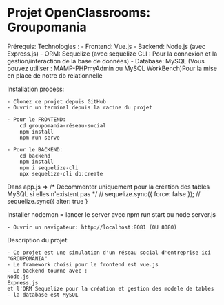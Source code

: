 # Projet OpenClassrooms: Groupomania

Prérequis:
Technologies :
    - Frontend: Vue.js
    - Backend: Node.js (avec Express.js)
    - ORM: Sequelize (avec sequelize CLI : Pour la connexion et la gestion/interaction de la base de données)
    - Database: MySQL (Vous pouvez utiliser : MAMP-PHPmyAdmin ou MySQL WorkBench)Pour la mise en place de notre db relationnelle

Installation process:

    - Clonez ce projet depuis GitHub
    - Ouvrir un terminal depuis la racine du projet

    - Pour le FRONTEND:
        cd groupomania-réseau-social
        npm install
        npm run serve 

    - Pour le BACKEND:
        cd backend
        npm install
        npm i sequelize-cli
        npx sequelize-cli db:create
Dans app.js =>
        /* Décommenter uniquement pour la création des tables MySQL si elles n'existent pas */
// sequelize.sync({ force: false });
// sequelize.sync({ alter: true }

Installer nodemon = lancer le server avec npm run start ou node server.js 
        

    - Ouvrir un navigateur: http://localhost:8081 (OU 8080)
        
Description du projet:

    - Ce projet est une simulation d'un réseau social d'entreprise ici "GROUPOMANIA"
    - Le framework choisi pour le frontend est vue.js
    - Le backend tourne avec :
    Node.js
    Express.js
    et l'ORM Sequelize pour la création et gestion des modele de tables
    - la database est MySQL